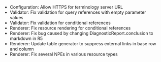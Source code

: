 * Configuration: Allow HTTPS for terminology server URL
* Validator: Fix validation for query references with empty parameter values
* Validator: Fix validation for conditional references
* Renderer: Fix resource rendering for conditional references
* Renderer: Fix bug caused by changing DiagnosticReport.conclusion to markdown in R5
* Renderer: Update table generator to suppress external links in base row and column
* Renderer: Fix several NPEs in various resource types
